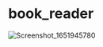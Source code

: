# book_reader
![Screenshot_1651945780](https://user-images.githubusercontent.com/52132635/167266817-c15bb463-a5ff-41a8-80bb-b6652f05ed0b.png)
